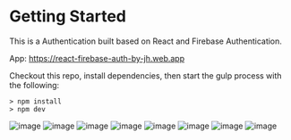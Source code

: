 # Getting Started
This is a Authentication built based on React and Firebase Authentication.

App: https://react-firebase-auth-by-jh.web.app


Checkout this repo, install dependencies, then start the gulp process with the following:
```
> npm install
> npm dev
```




![image](https://github.com/johnnyhsu1106/react-firebase-auth/assets/18588513/6f514c79-3884-4377-9d0f-9996e0061899)
![image](https://github.com/johnnyhsu1106/react-firebase-auth/assets/18588513/ce650a07-e392-459a-be85-3051583f8cba)
![image](https://github.com/johnnyhsu1106/react-firebase-auth/assets/18588513/976f1320-a1ad-4b4d-9ace-35087527f898)
![image](https://github.com/johnnyhsu1106/react-firebase-auth/assets/18588513/26a1044f-4bf2-4f74-995b-0239f1455312)
![image](https://github.com/johnnyhsu1106/react-firebase-auth/assets/18588513/340e29b4-8da2-4bf8-b7e5-630353a2eefc)
![image](https://github.com/johnnyhsu1106/react-firebase-auth/assets/18588513/0a2124a6-d51a-465d-9807-c31a84470168)
![image](https://github.com/johnnyhsu1106/react-firebase-auth/assets/18588513/7236f372-2ffe-4246-87ca-ef349fe54789)
![image](https://github.com/johnnyhsu1106/react-firebase-auth/assets/18588513/c20864ca-ba9d-4bdd-b624-cc7f10b58994)

